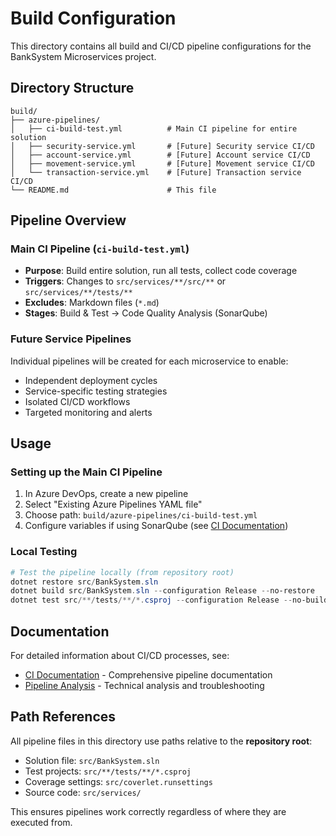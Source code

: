 # Build Configuration

This directory contains all build and CI/CD pipeline configurations for the BankSystem Microservices project.

## Directory Structure

```
build/
├── azure-pipelines/
│   ├── ci-build-test.yml          # Main CI pipeline for entire solution
│   ├── security-service.yml       # [Future] Security service CI/CD
│   ├── account-service.yml        # [Future] Account service CI/CD
│   ├── movement-service.yml       # [Future] Movement service CI/CD
│   └── transaction-service.yml    # [Future] Transaction service CI/CD
└── README.md                      # This file
```

## Pipeline Overview

### **Main CI Pipeline** (`ci-build-test.yml`)

- **Purpose**: Build entire solution, run all tests, collect code coverage
- **Triggers**: Changes to `src/services/**/src/**` or `src/services/**/tests/**`
- **Excludes**: Markdown files (`*.md`)
- **Stages**: Build & Test → Code Quality Analysis (SonarQube)

### **Future Service Pipelines**

Individual pipelines will be created for each microservice to enable:

- Independent deployment cycles
- Service-specific testing strategies
- Isolated CI/CD workflows
- Targeted monitoring and alerts

## Usage

### **Setting up the Main CI Pipeline**

1. In Azure DevOps, create a new pipeline
2. Select "Existing Azure Pipelines YAML file"
3. Choose path: `build/azure-pipelines/ci-build-test.yml`
4. Configure variables if using SonarQube (see [CI Documentation](../docs/ci-documentation.md))

### **Local Testing**

```powershell
# Test the pipeline locally (from repository root)
dotnet restore src/BankSystem.sln
dotnet build src/BankSystem.sln --configuration Release --no-restore
dotnet test src/**/tests/**/*.csproj --configuration Release --no-build
```

## Documentation

For detailed information about CI/CD processes, see:

- [CI Documentation](../docs/ci-documentation.md) - Comprehensive pipeline documentation
- [Pipeline Analysis](../PIPELINE_ANALYSIS.md) - Technical analysis and troubleshooting

## Path References

All pipeline files in this directory use paths relative to the **repository root**:

- Solution file: `src/BankSystem.sln`
- Test projects: `src/**/tests/**/*.csproj`
- Coverage settings: `src/coverlet.runsettings`
- Source code: `src/services/`

This ensures pipelines work correctly regardless of where they are executed from.
